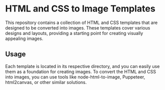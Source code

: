 
# HTML and CSS to Image Templates

This repository contains a collection of HTML and CSS templates that are designed to be converted into images. These templates cover various designs and layouts, providing a starting point for creating visually appealing images.

## Usage

Each template is located in its respective directory, and you can easily use them as a foundation for creating images. To convert the HTML and CSS into images, you can use tools like node-html-to-image, Puppeteer, html2canvas, or other similar solutions.

